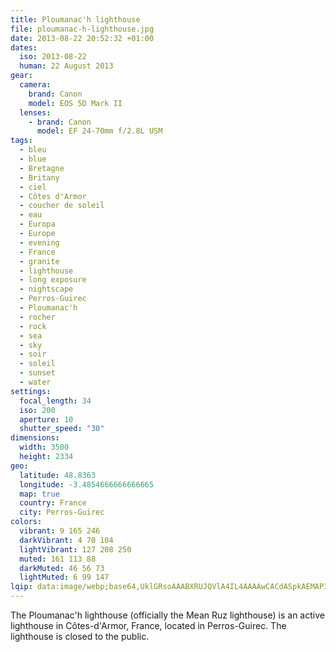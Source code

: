 ```yaml
---
title: Ploumanac'h lighthouse
file: ploumanac-h-lighthouse.jpg
date: 2013-08-22 20:52:32 +01:00
dates:
  iso: 2013-08-22
  human: 22 August 2013
gear:
  camera:
    brand: Canon
    model: EOS 5D Mark II
  lenses:
    - brand: Canon
      model: EF 24-70mm f/2.8L USM
tags:
  - bleu
  - blue
  - Bretagne
  - Britany
  - ciel
  - Côtes d'Armor
  - coucher de soleil
  - eau
  - Europa
  - Europe
  - evening
  - France
  - granite
  - lighthouse
  - long exposure
  - nightscape
  - Perros-Guirec
  - Ploumanac'h
  - rocher
  - rock
  - sea
  - sky
  - soir
  - soleil
  - sunset
  - water
settings:
  focal_length: 34
  iso: 200
  aperture: 10
  shutter_speed: "30"
dimensions:
  width: 3500
  height: 2334
geo:
  latitude: 48.8363
  longitude: -3.4854666666666665
  map: true
  country: France
  city: Perros-Guirec
colors:
  vibrant: 9 165 246
  darkVibrant: 4 70 104
  lightVibrant: 127 208 250
  muted: 161 113 88
  darkMuted: 46 56 73
  lightMuted: 6 99 147
lqip: data:image/webp;base64,UklGRsoAAABXRUJQVlA4IL4AAAAwCACdASpkAEMAP3GqzGC7t6mvqFHLY3AuCWMA0BgZwzUS1iGug6K7dOfIlHDPSMKti/5bLBi6vv5rQ7YR85cgX7cznzy1AwKMYAD+7HwBD/UO/cTUsGqnfwqrzaCMFp9NtmO+Qbabe5uS0OTQNbTNgH1y7nb7E1cc71Uyo6USM4fatgjcJb4qeAxGX7XEBOUXTKvbHjIzXSAg8z8cHAX49tLJ1IhqoofduUCvSxjVpN5pg4wIRkKYzmPgAAAA
---
```


The Ploumanac'h lighthouse (officially the Mean Ruz lighthouse) is an active lighthouse in Côtes-d'Armor, France, located in Perros-Guirec. The lighthouse is closed to the public.
